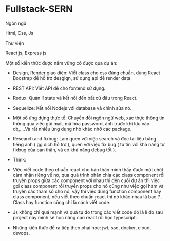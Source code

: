 # Fullstack-SERN
Ngôn ngữ

Html, Css, Js

Thư viện

React js, Express js

Một số kiến thức được nắm vững có được qua dự án:

- Design, Render giao diện: Viết class cho css đúng chuẩn, dùng React Boostrap để hỗ trợ desgign, sử dụng api để render data.

- REST API: Viết API để cho fontend sử dụng.

- Redux: Quản lí state và kết nối đến bất cứ đâu trong React.

- Sequelize: Kết nối Nodejs với database và chỉnh sửa nó.

- Một số ứng dựng thực tế: Chuyển đổi ngôn ngữ web, xác thực thông tin thông qua việc gửi mail, mã hóa password, ảnh trước khi lưu vào db,....Và rất nhiều ứng dụng nhỏ khác nhờ các package.

- Research and fixbug: Làm quen với việc search và đọc tài liệu bằng tiếng anh ( gg dịch hỗ trợ ), quen với việc fix bug ( tự tin với khả năng tự fixbug của bản thân, và có khả năng debug tốt ).

- Think:

+ Việc viết code theo chuẩn react cho bản thân mình thấy được một chút cảm nhận riêng về nó, qua quá trình phân chia các class component rồi truyền props giữa các component với nhau thì đến cuối dự án thì việc gọi class component rồi truyền props cho nó cũng như việc gọi hàm và truyền các tham số cho nó, vậy thì việc dùng function component hay class component, nếu viết theo chuẩn react thì nó khác nhau là bao ? . Class hay function cũng chỉ là cách viết code.

+ Js không chỉ quá mạnh và quá tự do trong các viết code đó là lí do sau project này mình sẽ học nâng cao react rồi học typescript.

+ Những kiến thức đề ra tiếp theo phải học: jwt, sso, docker, cloud, devops.
